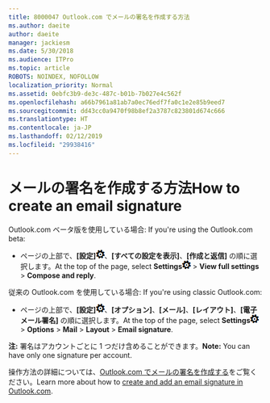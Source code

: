 ```yaml
---
title: 8000047 Outlook.com でメールの署名を作成する方法
ms.author: daeite
author: daeite
manager: jackiesm
ms.date: 5/30/2018
ms.audience: ITPro
ms.topic: article
ROBOTS: NOINDEX, NOFOLLOW
localization_priority: Normal
ms.assetid: 0ebfc3b9-de3c-487c-b01b-7b027e4c562f
ms.openlocfilehash: a66b7961a81ab7a0ec76edf7fa0c1e2e85b9eed7
ms.sourcegitcommit: dd43cc0a9470f98b8ef2a3787c823801d674c666
ms.translationtype: HT
ms.contentlocale: ja-JP
ms.lasthandoff: 02/12/2019
ms.locfileid: "29938416"
---
```

# <a name="how-to-create-an-email-signature"></a><span data-ttu-id="2a011-102">メールの署名を作成する方法</span><span class="sxs-lookup"><span data-stu-id="2a011-102">How to create an email signature</span></span>

<span data-ttu-id="2a011-103">Outlook.com ベータ版を使用している場合: </span><span class="sxs-lookup"><span data-stu-id="2a011-103">If you're using the Outlook.com beta:</span></span>
  
- <span data-ttu-id="2a011-104">ページの上部で、**[設定]**![[設定]](media/f4b2e798-fff1-4a14-931f-5677a4543b58.png)、**[すべての設定を表示]**、**[作成と返信]** の順に選択します。</span><span class="sxs-lookup"><span data-stu-id="2a011-104">At the top of the page, select **Settings**![Settings](media/f4b2e798-fff1-4a14-931f-5677a4543b58.png) \> **View full settings** \> **Compose and reply**.</span></span> 
    
<span data-ttu-id="2a011-105">従来の Outlook.com を使用している場合: </span><span class="sxs-lookup"><span data-stu-id="2a011-105">If you're using classic Outlook.com:</span></span>
  
- <span data-ttu-id="2a011-106">ページの上部で、**[設定]**![[設定]](media/f4b2e798-fff1-4a14-931f-5677a4543b58.png)、**[オプション]**、**[メール]**、**[レイアウト]**、**[電子メール署名]** の順に選択します。</span><span class="sxs-lookup"><span data-stu-id="2a011-106">At the top of the page, select **Settings**![Settings](media/f4b2e798-fff1-4a14-931f-5677a4543b58.png) \> **Options** \> **Mail** \> **Layout** \> **Email signature**.</span></span> 
    
 <span data-ttu-id="2a011-107">**注:** 署名はアカウントごとに 1 つだけ含めることができます。</span><span class="sxs-lookup"><span data-stu-id="2a011-107">**Note:** You can have only one signature per account.</span></span> 
  
<span data-ttu-id="2a011-108">操作方法の詳細については、[Outlook.com でメールの署名を作成する](https://go.microsoft.com/fwlink/p/?linkid=2001404&amp;clcid=0x409)をご覧ください。</span><span class="sxs-lookup"><span data-stu-id="2a011-108">Learn more about how to [create and add an email signature in Outlook.com](https://go.microsoft.com/fwlink/p/?linkid=2001404&amp;clcid=0x409).</span></span>
  

